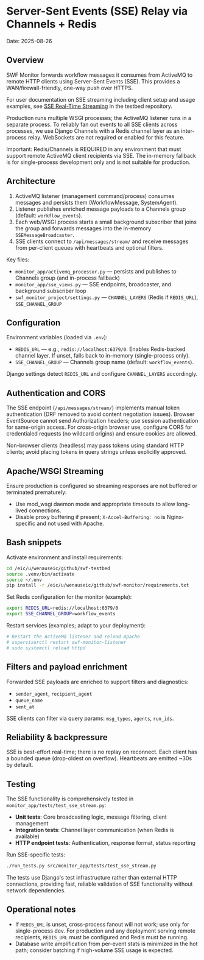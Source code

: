# Server-Sent Events (SSE) Relay via Channels + Redis

Date: 2025-08-26

## Overview

SWF Monitor forwards workflow messages it consumes from ActiveMQ to remote HTTP clients using Server-Sent Events (SSE). This provides a WAN/firewall-friendly, one-way push over HTTPS.

For user documentation on SSE streaming including client setup and usage examples, see [SSE Real-Time Streaming](../../swf-testbed/docs/sse-streaming.md) in the testbed repository.

Production runs multiple WSGI processes; the ActiveMQ listener runs in a separate process. To reliably fan out events to all SSE clients across processes, we use Django Channels with a Redis channel layer as an inter-process relay. WebSockets are not required or enabled for this feature.

Important: Redis/Channels is REQUIRED in any environment that must support remote ActiveMQ client recipients via SSE. The in-memory fallback is for single-process development only and is not suitable for production.

## Architecture

1. ActiveMQ listener (management command/process) consumes messages and persists them (WorkflowMessage, SystemAgent).
2. Listener publishes enriched message payloads to a Channels group (default: `workflow_events`).
3. Each web/WSGI process starts a small background subscriber that joins the group and forwards messages into the in-memory `SSEMessageBroadcaster`.
4. SSE clients connect to `/api/messages/stream/` and receive messages from per-client queues with heartbeats and optional filters.

Key files:
- `monitor_app/activemq_processor.py` — persists and publishes to Channels group (and in-process fallback)
- `monitor_app/sse_views.py` — SSE endpoints, broadcaster, and background subscriber loop
- `swf_monitor_project/settings.py` — `CHANNEL_LAYERS` (Redis if `REDIS_URL`), `SSE_CHANNEL_GROUP`

## Configuration

Environment variables (loaded via `.env`):
- `REDIS_URL` — e.g., `redis://localhost:6379/0`. Enables Redis-backed channel layer. If unset, falls back to in-memory (single-process only).
- `SSE_CHANNEL_GROUP` — Channels group name (default: `workflow_events`).

Django settings detect `REDIS_URL` and configure `CHANNEL_LAYERS` accordingly.

## Authentication and CORS

The SSE endpoint (`/api/messages/stream/`) implements manual token authentication (DRF removed to avoid content negotiation issues). Browser EventSource cannot send Authorization headers; use session authentication for same-origin access. For cross-origin browser use, configure CORS for credentialed requests (no wildcard origins) and ensure cookies are allowed.

Non-browser clients (headless) may pass tokens using standard HTTP clients; avoid placing tokens in query strings unless explicitly approved.

## Apache/WSGI Streaming

Ensure production is configured so streaming responses are not buffered or terminated prematurely:
- Use mod_wsgi daemon mode and appropriate timeouts to allow long-lived connections.
- Disable proxy buffering if present; `X-Accel-Buffering: no` is Nginx-specific and not used with Apache.

## Bash snippets

Activate environment and install requirements:

```bash
cd /eic/u/wenauseic/github/swf-testbed
source .venv/bin/activate
source ~/.env
pip install -r /eic/u/wenauseic/github/swf-monitor/requirements.txt
```

Set Redis configuration for the monitor (example):

```bash
export REDIS_URL=redis://localhost:6379/0
export SSE_CHANNEL_GROUP=workflow_events
```

Restart services (examples; adapt to your deployment):

```bash
# Restart the ActiveMQ listener and reload Apache
# supervisorctl restart swf-monitor-listener
# sudo systemctl reload httpd
```

## Filters and payload enrichment

Forwarded SSE payloads are enriched to support filters and diagnostics:
- `sender_agent`, `recipient_agent`
- `queue_name`
- `sent_at`

SSE clients can filter via query params: `msg_types`, `agents`, `run_ids`.

## Reliability & backpressure

SSE is best-effort real-time; there is no replay on reconnect. Each client has a bounded queue (drop-oldest on overflow). Heartbeats are emitted ~30s by default.

## Testing

The SSE functionality is comprehensively tested in `monitor_app/tests/test_sse_stream.py`:
- **Unit tests**: Core broadcasting logic, message filtering, client management
- **Integration tests**: Channel layer communication (when Redis is available)
- **HTTP endpoint tests**: Authentication, response format, status reporting

Run SSE-specific tests:
```bash
./run_tests.py src/monitor_app/tests/test_sse_stream.py
```

The tests use Django's test infrastructure rather than external HTTP connections, providing fast, reliable validation of SSE functionality without network dependencies.

## Operational notes

- If `REDIS_URL` is unset, cross-process fanout will not work; use only for single-process dev. For production and any deployment serving remote recipients, `REDIS_URL` must be configured and Redis must be running.
- Database write amplification from per-event stats is minimized in the hot path; consider batching if high-volume SSE usage is expected.
